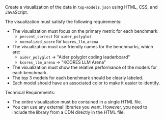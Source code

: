 Create a visualization of the data in `top-models.json` using HTML, CSS, and JavaScript.

The visualization must satisfy the following requirements:

- The visualization must focus on the primary metric for each benchmark:
  - `percent_correct` for `aider_polyglot`
  - `normalized_score` for `kcores_llm_arena`
- The visualization must use friendly names for the benchmarks, which are:
  - `aider_polyglot` -> "Aider polyglot coding leaderboard"
  - `kcores_llm_arena` -> "KCORES LLM Arena"
- The visualization must show the relative performance of the models for each benchmark.
- The top 3 models for each benchmark should be clearly labeled.
- Each model should have an associated color to make it easier to identify.

Technical Requirements:

- The entire visualization must be contained in a single HTML file.
- You can use any external libraries you want. However, you need to include the library from a CDN directly in the HTML file.
